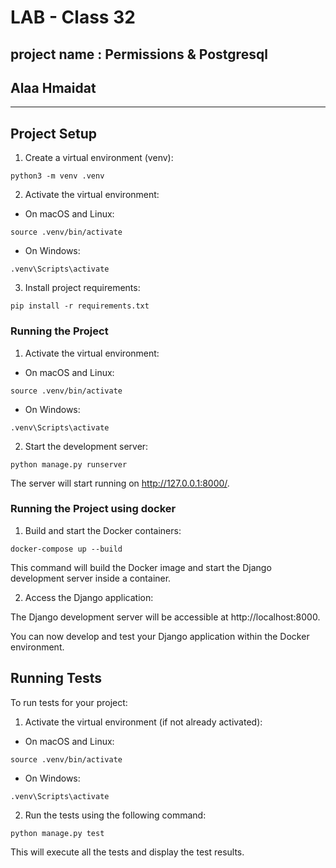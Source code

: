 # LAB - Class 32

## project name : Permissions & Postgresql

## **Alaa Hmaidat**

---
## Project Setup
1. Create a virtual environment (venv):
```
python3 -m venv .venv
``` 
2. Activate the virtual environment:
- On macOS and Linux:
```
source .venv/bin/activate
``` 
- On Windows:
```
.venv\Scripts\activate
```
3. Install project requirements:
```
pip install -r requirements.txt
```
### Running the Project
1. Activate the virtual environment:

- On macOS and Linux:

```
source .venv/bin/activate
```

- On Windows:

```
.venv\Scripts\activate
```

2. Start the development server:


```
python manage.py runserver
```
The server will start running on http://127.0.0.1:8000/.

### Running the Project using docker
1. Build and start the Docker containers:

```
docker-compose up --build
```
This command will build the Docker image and start the Django development server inside a container.

2. Access the Django application:

The Django development server will be accessible at http://localhost:8000.

You can now develop and test your Django application within the Docker environment.

## Running Tests
To run tests for your project:

1. Activate the virtual environment (if not already activated):

- On macOS and Linux:

```
source .venv/bin/activate
```

- On Windows:


```
.venv\Scripts\activate
```
2. Run the tests using the following command:

```
python manage.py test
```
This will execute all the tests and display the test results.